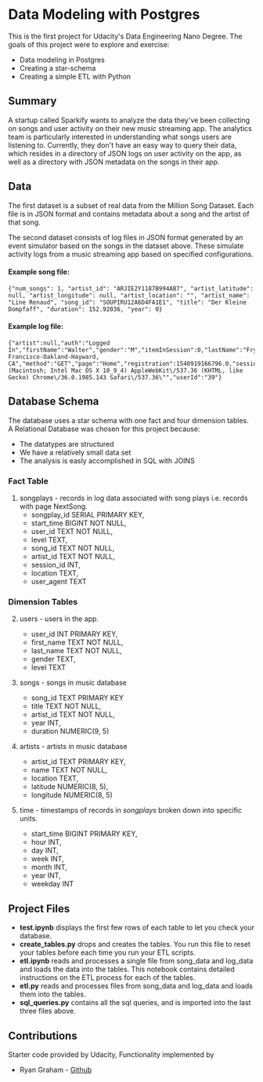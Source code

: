 # Data Modeling with Postgres

This is the first project for Udacity's Data Engineering Nano Degree.  The goals of this project were to explore and exercise:
* Data modeling in Postgres
* Creating a star-schema
* Creating a simple ETL with Python
    
## Summary
A startup called Sparkify wants to analyze the data they've been collecting on songs and user activity on their new music streaming app. The analytics team is particularly interested in understanding what songs users are listening to. Currently, they don't have an easy way to query their data, which resides in a directory of JSON logs on user activity on the app, as well as a directory with JSON metadata on the songs in their app.

## Data
The first dataset is a subset of real data from the Million Song Dataset. Each file is in JSON format and contains metadata about a song and the artist of that song.

The second dataset consists of log files in JSON format generated by an event simulator based on the songs in the dataset above. These simulate activity logs from a music streaming app based on specified configurations.

#### Example song file:
    {"num_songs": 1, "artist_id": "ARJIE2Y1187B994AB7", "artist_latitude": null, "artist_longitude": null, "artist_location": "", "artist_name": "Line Renaud", "song_id": "SOUPIRU12A6D4FA1E1", "title": "Der Kleine Dompfaff", "duration": 152.92036, "year": 0}

#### Example log file:
    {"artist":null,"auth":"Logged In","firstName":"Walter","gender":"M","itemInSession":0,"lastName":"Frye","length":null,"level":"free","location":"San Francisco-Oakland-Hayward, CA","method":"GET","page":"Home","registration":1540919166796.0,"sessionId":38,"song":null,"status":200,"ts":1541105830796,"userAgent":"\"Mozilla\/5.0 (Macintosh; Intel Mac OS X 10_9_4) AppleWebKit\/537.36 (KHTML, like Gecko) Chrome\/36.0.1985.143 Safari\/537.36\"","userId":"39"}

## Database Schema
The database uses a star schema with one fact and four dimension tables.  
A Relational Database was chosen for this project because:
- The datatypes are structured
- We have a relatively small data set
- The analysis is easly accomplished in SQL with JOINS


### Fact Table
1. songplays - records in log data associated with song plays i.e. records with page NextSong.
    - songplay_id SERIAL PRIMARY KEY,
    - start_time BIGINT NOT NULL,
    - user_id TEXT NOT NULL,
    - level TEXT,
    - song_id TEXT NOT NULL,
    - artist_id TEXT NOT NULL,
    - session_id INT,
    - location TEXT,
    - user_agent TEXT
### Dimension Tables

2. users - users in the app.
    - user_id INT PRIMARY KEY,
    - first_name TEXT NOT NULL,
    - last_name TEXT NOT NULL,
    - gender TEXT,
    - level TEXT

3. songs - songs in music database
    - song_id TEXT PRIMARY KEY
    - title TEXT NOT NULL,
    - artist_id TEXT NOT NULL,
    - year INT,
    - duration NUMERIC(9, 5)

4. artists - artists in music database
    - artist_id TEXT PRIMARY KEY,
    - name TEXT NOT NULL,
    - location TEXT,
    - latitude NUMERIC(8, 5),
    - longitude NUMERIC(8, 5)

5. time - timestamps of records in *songplays* broken down into specific units.

    - start_time BIGINT PRIMARY KEY,
    - hour INT,
    - day INT,
    - week INT,
    - month INT,
    - year INT,
    - weekday INT
## Project Files

- **test.ipynb** displays the first few rows of each table to let you check your database.
- **create_tables.py** drops and creates the tables. You run this file to reset your tables before each time you run your ETL scripts.
- **etl.ipynb** reads and processes a single file from song_data and log_data and loads the data into the tables. This notebook contains detailed instructions on the ETL process for each of the tables.
- **etl.py** reads and processes files from song_data and log_data and loads them into the tables.
- **sql_queries.py** contains all the sql queries, and is imported into the last three files above.

## Contributions
Starter code provided by Udacity, Functionality implemented by
* Ryan Graham - [Github](https://github.com/ryanxgraham)